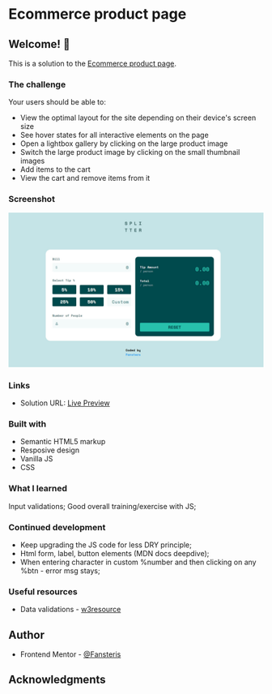 # Ecommerce product page

## Welcome! 👋

This is a solution to the
[Ecommerce product page](https://www.frontendmentor.io/challenges/ecommerce-product-page-UPsZ9MJp6).

### The challenge

Your users should be able to:

- View the optimal layout for the site depending on their device's screen size
- See hover states for all interactive elements on the page
- Open a lightbox gallery by clicking on the large product image
- Switch the large product image by clicking on the small thumbnail images
- Add items to the cart
- View the cart and remove items from it

### Screenshot

![Screenshot](https://github.com/Fansters/tip-calculator-app-main/blob/master/images/tipCalcPreview.jpg)

### Links

- Solution URL: [Live Preview](https://gilded-gecko-18e93c.netlify.app/)

### Built with

- Semantic HTML5 markup
- Resposive design
- Vanilla JS
- CSS

### What I learned

Input validations; Good overall training/exercise with JS;

### Continued development

- Keep upgrading the JS code for less DRY principle;
- Html form, label, button elements (MDN docs deepdive);
- When entering character in custom %number and then clicking on any %btn - error msg stays;

### Useful resources

- Data validations - [w3resource](https://www.w3resource.com/javascript/form/all-numbers.php)

## Author

- Frontend Mentor - [@Fansteris](https://www.frontendmentor.io/profile/Fansters)

## Acknowledgments
